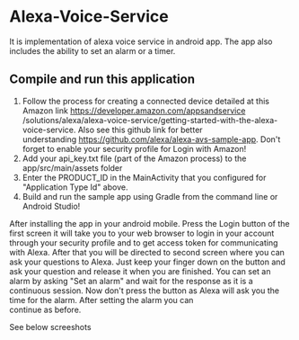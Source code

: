 # Alexa-Voice-Service

It is implementation of alexa voice service in android app. The app also includes the ability to set an alarm or a timer. 

## Compile and run this application

   1. Follow the process for creating a connected device detailed at this Amazon link  https://developer.amazon.com/appsandservice
   /solutions/alexa/alexa-voice-service/getting-started-with-the-alexa-voice-service. Also see this github link for better  
   understanding https://github.com/alexa/alexa-avs-sample-app. Don't forget to enable your security profile for Login with 
   Amazon!
   2. Add your api_key.txt file (part of the Amazon process) to the app/src/main/assets folder
   3. Enter the PRODUCT_ID in the MainActivity that you configured for "Application Type Id" above.
   4. Build and run the sample app using Gradle from the command line or Android Studio!
   
   After installing the app in your android mobile. Press the Login button of the first screen it will take you to your web browser
   to login in your account through your security profile and to get access token for communicating with Alexa. After that you will
   be directed to second screen where you can ask your questions to Alexa. Just keep your finger down on the button and ask your 
   question and release it when you are finished. You can set an alarm by asking "Set an alarm" and wait for the response as it is 
   a continuous session. Now don't press the button as Alexa will ask you the time for the alarm. After setting the alarm you can  
   continue as before.
   
   See below screeshots
   
   

